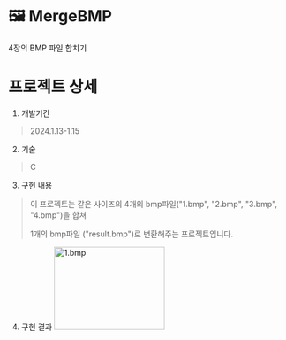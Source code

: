 # 🖼️ MergeBMP
4장의 BMP 파일 합치기

# 프로젝트 상세

1. 개발기간
> 2024.1.13-1.15

2. 기술
> C

3. 구현 내용
> 이 프로젝트는 같은 사이즈의 4개의 bmp파일("1.bmp", "2.bmp", "3.bmp", "4.bmp")을 합쳐
>
> 1개의 bmp파일 ("result.bmp")로 변환해주는 프로젝트입니다.

4. 구현 결과
<img src="/path/to/1.bmp" width="200px" height="150px" title="1.bmp" alt="1.bmp"></img>
   
